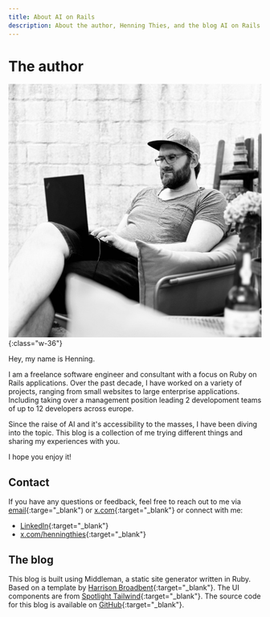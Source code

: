 ```yaml
---
title: About AI on Rails
description: About the author, Henning Thies, and the blog AI on Rails.
---
```


# The author

![Henning Thies](images/henning-thies.jpg){:class="w-36"}

Hey, my name is Henning.

I am a freelance software engineer and consultant with a focus on Ruby on Rails applications. 
Over the past decade, I have worked on a variety of projects, ranging from small websites to large enterprise applications. Including taking over a management position leading 2 developoment teams of up to 12 developers across europe.

Since the raise of AI and it's accessibility to the masses, I have been diving into the topic. This blog is a collection of me trying different things and sharing my experiences with you.

I hope you enjoy it!


## Contact

If you have any questions or feedback, feel free to reach out to me via [email](mailto:mail@henning-thies.de){:targe="_blank") or [x.com](https://x.com/henningthies){:target="_blank"} or connect with me: 

- [LinkedIn](https://www.linkedin.com/in/henningthies/){:target="_blank"}
- [x.com/henningthies](https://x.com/henningthies){:target="_blank"}


## The blog

This blog is built using Middleman, a static site generator written in Ruby.
Based on a template by [Harrison Broadbent](https://ruby-middleman-tailwind-starter-blog.netlify.app/){:target="_blank"}.
The UI components are from [Spotlight Tailwind](https://spotlight.tailwindui.com/){:target="_blank"}.
The source code for this blog is available on [GitHub](https://github.com/henningthies/ai-on-rails){:target="_blank"}.

